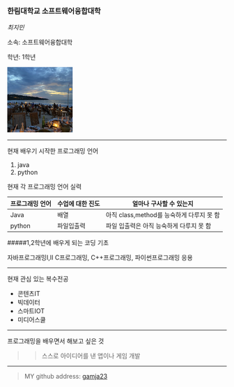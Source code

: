 ### 한림대학교 소프트웨어융합대학

_최지민_

소속: 소프트웨어융합대학

학년: 1학년

<img src=KakaoTalk_20210519_021535230_02.jpg height=150 widht=150>


---

현재 배우기 시작한 프로그래밍 언어

1. java
2. python



현재 각 프로그래밍 언어 실력

|프로그래밍 언어 |수업에 대한 진도 |얼마나 구사할 수 있는지 |
|---------------|-----------------|-----------------------|
|Java           |배열             |아직 class,method를 능숙하게 다루지 못 함|
|python         |파일입출력       |파일 입출력은 아직 능숙하게 다루지 못 함|



#####1,2학년에 배우게 되는 코딩 기초

자바프로그래밍Ⅰ,Ⅱ C프로그래밍, C++프로그래밍, 파이썬프로그래밍 응용


-------------


현재 관심 있는 복수전공

* 콘텐츠IT
* 빅데이터
* 스마트IOT
* 미디어스쿨

------------



프로그래밍을 배우면서 해보고 싶은 것

>> 스스로 아이디어를 낸 앱이나 게임 개발

-----------------

> MY github address: [gamja23][github]

[github]:http://github.com/gamja23








